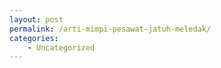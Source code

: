```yaml
---
layout: post
permalink: /arti-mimpi-pesawat-jatuh-meledak/
categories:
    - Uncategorized
---
```


